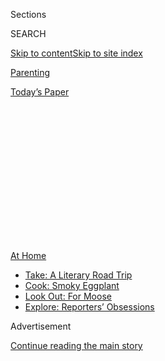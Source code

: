 <div id="app">

<div>

<div>

<div>

<div class="NYTAppHideMasthead css-1q2w90k e1suatyy0">

<div class="section css-ui9rw0 e1suatyy2">

<div class="css-eph4ug er09x8g0">

<div class="css-6n7j50">

</div>

<span class="css-1dv1kvn">Sections</span>

<div class="css-10488qs">

<span class="css-1dv1kvn">SEARCH</span>

</div>

[Skip to content](#site-content)[Skip to site
index](#site-index)

</div>

<div id="masthead-section-label" class="css-1wr3we4 eaxe0e00">

[Parenting](https://www.nytimes3xbfgragh.onion/section/parenting)

</div>

<div class="css-10698na e1huz5gh0">

</div>

</div>

<div id="masthead-bar-one" class="section hasLinks css-15hmgas e1csuq9d3">

<div class="css-uqyvli e1csuq9d0">

</div>

<div class="css-1uqjmks e1csuq9d1">

</div>

<div class="css-9e9ivx">

[](https://myaccount.nytimes3xbfgragh.onion/auth/login?response_type=cookie&client_id=vi)

</div>

<div class="css-1bvtpon e1csuq9d2">

[Today’s
Paper](https://www.nytimes3xbfgragh.onion/section/todayspaper)

</div>

</div>

</div>

</div>

<div data-aria-hidden="false">

<div id="site-content" data-role="main">

<div>

<div class="css-1aor85t" style="opacity:0.000000001;z-index:-1;visibility:hidden">

<div class="css-1hqnpie">

<div class="css-epjblv">

<span class="css-17xtcya">[Parenting](/section/parenting)</span><span class="css-x15j1o">|</span><span class="css-fwqvlz">Making
the Most of a Pandemic
Staycation</span>

</div>

<div class="css-k008qs">

<div class="css-1iwv8en">

<span class="css-18z7m18"></span>

<div>

</div>

</div>

<span class="css-1n6z4y">https://nyti.ms/3hDHERP</span>

<div class="css-1705lsu">

<div class="css-4xjgmj">

<div class="css-4skfbu" data-role="toolbar" data-aria-label="Social Media Share buttons, Save button, and Comments Panel with current comment count" data-testid="share-tools">

  - 
  - 
  - 
  - 
    
    <div class="css-6n7j50">
    
    </div>

  - 

</div>

</div>

</div>

</div>

</div>

</div>

<div id="NYT_TOP_BANNER_REGION" class="css-13pd83m">

<div>

<div id="maps-athome-menu" class="section interactive-content interactive-size-medium css-1edisqu">

<div class="css-17ih8de interactive-body">

<div class="at-home-nav__innerContainer">

<div class="at-home-nav__title">

[At
Home](https://www.nytimes3xbfgragh.onion/spotlight/at-home?action=click&pgtype=Article&state=default&region=TOP_BANNER&context=at_home_menu)

</div>

  - [Take: A Literary Road
    Trip](https://www.nytimes3xbfgragh.onion/2020/07/28/books/time-for-a-literary-road-trip.html?action=click&pgtype=Article&state=default&region=TOP_BANNER&context=at_home_menu)
  - [Cook: Smoky
    Eggplant](https://www.nytimes3xbfgragh.onion/2020/07/29/magazine/bored-with-your-home-cooking-some-smoky-eggplant-will-fix-that.html?action=click&pgtype=Article&state=default&region=TOP_BANNER&context=at_home_menu)
  - [Look Out: For
    Moose](https://www.nytimes3xbfgragh.onion/2020/07/27/travel/moose-michigan-isle-royale.html?action=click&pgtype=Article&state=default&region=TOP_BANNER&context=at_home_menu)
  - [Explore: Reporters’
    Obsessions](https://www.nytimes3xbfgragh.onion/interactive/2020/at-home/even-more-reporters-editors-diaries-lists-recommendations.html?action=click&pgtype=Article&state=default&region=TOP_BANNER&context=at_home_menu)

</div>

</div>

</div>

</div>

</div>

<div id="top-wrapper" class="css-1sy8kpn">

<div id="top-slug" class="css-l9onyx">

Advertisement

</div>

[Continue reading the main
story](#after-top)

<div class="ad top-wrapper" style="text-align:center;height:100%;display:block;min-height:250px">

<div id="top" class="place-ad" data-position="top" data-size-key="top">

</div>

</div>

<div id="after-top">

</div>

</div>

<div>

<div id="sponsor-wrapper" class="css-1hyfx7x">

<div id="sponsor-slug" class="css-19vbshk">

Supported by

</div>

[Continue reading the main
story](#after-sponsor)

<div id="sponsor" class="ad sponsor-wrapper" style="text-align:center;height:100%;display:block">

</div>

<div id="after-sponsor">

</div>

</div>

<div class="css-186x18t">

</div>

<div class="css-1vkm6nb ehdk2mb0">

# Making the Most of a Pandemic Staycation

</div>

Families who stayed put in cities during the pandemic are rediscovering
new ways to appreciate their neighborhoods and even their
homes.

<div class="css-79elbk" data-testid="photoviewer-wrapper">

<div class="css-z3e15g" data-testid="photoviewer-wrapper-hidden">

</div>

<div class="css-1a48zt4 ehw59r15" data-testid="photoviewer-children">

![<span class="css-cnj6d5 e1z0qqy90" itemprop="copyrightHolder"><span class="css-1ly73wi e1tej78p0">Credit...</span><span><span>Pete
Gamlen</span></span></span>](https://static01.graylady3jvrrxbe.onion/images/2020/07/24/multimedia/24-par-vacation-city/24-par-vacation-city-articleLarge.jpg?quality=75&auto=webp&disable=upscale)

</div>

</div>

<div class="css-18e8msd">

<div class="css-vp77d3 epjyd6m0">

<div class="css-hus3qt ey68jwv0" data-aria-hidden="true">

[![Christina
Caron](https://static01.graylady3jvrrxbe.onion/images/2018/07/18/multimedia/author-christina-caron/author-christina-caron-thumbLarge.png
"Christina Caron")](https://www.nytimes3xbfgragh.onion/by/christina-caron)

</div>

<div class="css-1baulvz">

By [<span class="css-1baulvz last-byline" itemprop="name">Christina
Caron</span>](https://www.nytimes3xbfgragh.onion/by/christina-caron)

</div>

</div>

  - 
    
    <div class="css-ld3wwf e16638kd2">
    
    Published July 24, 2020Updated July 26,
    2020
    
    </div>

  - 
    
    <div class="css-4xjgmj">
    
    <div class="css-pvvomx" data-role="toolbar" data-aria-label="Social Media Share buttons, Save button, and Comments Panel with current comment count" data-testid="share-tools">
    
      - 
      - 
      - 
      - 
        
        <div class="css-6n7j50">
        
        </div>
    
      - 
    
    </div>
    
    </div>

</div>

</div>

<div class="section meteredContent css-1r7ky0e" name="articleBody" itemprop="articleBody">

<div class="css-1fanzo5 StoryBodyCompanionColumn">

<div class="css-53u6y8">

It started as a simple text in June from a neighborhood friend: “Walk to
Little Red Lighthouse this weekend?”

“That would be fun\!” I responded, with a level of excitement that now
accompanies nearly every offer of social interaction.

“Would Sunday work?” he asked.

“It’s not like we have anywhere else to be\!” I replied.

Suddenly, I realized that this would be the first time we had left our
neighborhood in more than three months. During the pandemic we had rigid
rules about travel and social distancing. Some of our friends had rented
cars to take scenic trips outside the city, posting photos of majestic
waterfalls or the luscious berries they handpicked at an organic farm.
But we never ventured beyond a half-mile radius from our New York
apartment. Certainly there were worse problems: We were lucky to be
healthy and employed. But after a while I started to feel increasingly
anxious as each day became similar to the last.

A trip to the [Little Red
Lighthouse](https://www.nycgovparks.org/parks/fort-washington-park/highlights/11044),
one of the surviving lighthouses in New York City, would be a cheap and
safe way to have a new adventure. It sits underneath the George
Washington Bridge in Fort Washington Park, a two-mile walk from where
our family lives. We had never seen it in person.

</div>

</div>

<div class="css-1fanzo5 StoryBodyCompanionColumn">

<div class="css-53u6y8">

The lighthouse was the main character in one of our 3-year-old
daughter’s favorite picture books, “The Little Red Lighthouse and the
Great Gray Bridge,” written by Hildegarde H. Swift and published in
1942. The book shows how something as small as a lighthouse can hold
power and purpose, even in the shadow of the impressive bridge that
towers above it.

Even if you don’t feel comfortable traveling far during the pandemic,
it’s still important for families — and parents — to intentionally
carve out moments to do something out of the ordinary, experts say.

In other words, don’t just tell yourself, “OK, we’re stuck in the city
and we’re going to just drift our way through the summer and hope we
don’t kill each other before the summer is over,” said Claudia W.
Allen, Ph.D., a clinical psychologist and the director of the Family
Stress Clinic at the University of Virginia School of Medicine.

For New Yorkers, that means asking yourself, “This is our New York
summer. What do we want to make sure we do?” Dr. Allen said.

“Because while this feels interminable, in reality this will not last,”
she added. “In a weird way, this is precious time.”

</div>

</div>

<div class="css-1fanzo5 StoryBodyCompanionColumn">

<div class="css-53u6y8">

On the day of our micro staycation, six of us began walking along the
Hudson River Greenway with our masks and strollers: Myself, my wife, our
daughter, our friends and their 3-year-old son. We were thrilled to be
going somewhere beyond the confines of our immediate surroundings, even
though it was humid and 92 degrees.

When we finally arrived, the lighthouse was a humble sight: It appeared
weatherworn. The door to the lighthouse had rusted, the red paint
flaking off to reveal unsightly blotches. It is remarkable how it has
endured. Were it not for fans of the picture book who rallied to save
it, the lighthouse would have been auctioned off decades ago.

My wife and I sat near the water and watched our daughter play. It felt
almost transformative to have a moment to ourselves.

“Remember how we used to enjoy each other’s company?” she asked, only
half-joking.

We settled down on a patch of grass to have a picnic, making sure to
spread out about six feet apart from our friends.

For many of us, the summer of 2020 will not be known for road trips,
amusement parks, lakeside retreats or anything remotely aspirational.
But families across the country are finding small yet meaningful ways to
escape, have fun again and experience something new.

Summer memories don’t need to come with souvenirs that you can stick on
a fridge, said Kiki Blazevski-Charpentier, 37, of Queens. She and her
husband both work on construction projects in New York City brought
about by the pandemic. They have no plans to leave for the summer, as
[other New
Yorkers](https://www.nytimes3xbfgragh.onion/interactive/2020/05/16/nyregion/nyc-coronavirus-moving-leaving.html)
have done.

Blazevski-Charpentier said she and her husband and two children will
often escape to their small balcony, which is furnished with tables and
potted plants. In past summers, she said, they would only spend time on
the balcony about two times a week because they were busy with other
activities. Now it’s at least twice a day. A cardboard painter’s canvas
hangs from the brick wall, attached with black duct tape. In the
evening, after their art projects are done, the kids use the balcony to
play with water guns.

</div>

</div>

<div class="css-1fanzo5 StoryBodyCompanionColumn">

<div class="css-53u6y8">

“We’re finding the moments we didn’t have before,” she said.

She began documenting this in a series of photos she calls the “balcony
bunker diaries.”

“We’ve seen pigeons lay eggs, nest, hatch and make a complete mess,” she
added. “This is totally thrilling for a young kid. You cannot spend two
weeks at a zoo watching and waiting for eggs to be laid.”

Iris Tarou, 38, and her husband, who live in San Francisco, had looked
into vacation rentals to get away but Tarou said they were “way late to
the game.” Everything was booked within a three- to five-hour drive of
San Francisco through September, she added.

So Tarou asked her friends if they knew of anyone who was renting their
home and was connected with someone who had gotten a last-minute
cancellation in Novato, Calif., a picturesque city in San Francisco’s
North Bay. They snapped it up.

“We stayed there for five nights and didn’t leave their house. It was
like being at a private resort,” she said.

The family has even improvised other escapes inside their apartment,
like dressing up for “fancy dinner night” and pretending to eat at an
upscale restaurant.

“While these past few months have been some of the hardest of my life,
they’ve also led to many amazing and fun times as a family, which we
wouldn’t have had otherwise,” Tarou said.

</div>

</div>

<div class="css-1fanzo5 StoryBodyCompanionColumn">

<div class="css-53u6y8">

To create the sensation that you’re getting away, it’s important to
distinguish between your days off and your work days, Dr. Allen advised,
and then do something special during your free time, even if it's as
small as making a nice breakfast. One family she knew used a map to
color in each new street they had visited in their neighborhood, which
not only provided a visual record of their journeys but also offered a
sense of accomplishment as they highlighted street after street.

Paulina Perera-Riveroll, 47, her husband and their 12-year-old daughter
have weeknight picnics in Central Park with other families, while
staying socially distanced from one another.

At home, they’ve been doing a lot of cooking — with mixed results.

“I made potato chips for the first time,” she said. “Never again.”

In Jersey City, a family of five found solace at a friend’s empty
apartment, setting up a tent in the living room to go “camping” with
their three children, ages 6, 5 and 2.

“They were extremely excited,” said their dad, Warren Bennett, 39. “They
didn’t really mind that it was inside.”

But parents who want to create memorable summers for their kids
shouldn’t forget themselves in the process, said Michele Weiner-Davis,
a marriage therapist in Boulder, Colo., who has written six books about
how couples can strengthen their relationships.

“I think people are often at the end of their rope trying to figure out
new, interesting, creative ways to keep their kids entertained and also
not rob them of a normal childhood,” she said.

</div>

</div>

<div class="css-1fanzo5 StoryBodyCompanionColumn">

<div class="css-53u6y8">

Speak your expectations out loud, she suggested, and set up a schedule.
Decide when you’ll have alone time, which times you’ll be together as a
family and when you’ll have couple time.

And for parents of little kids, try not to worry if your summer
“vacation” isn’t what you thought it would be. It almost doesn’t
matter what you choose to do. For the most part children really like
spending time with their parents, she said.

“So don’t underestimate the importance of just showing up,” she added.

Our delight in that lighthouse trip led us to have another socially
distanced picnic in a nearby park two weeks later. But soon after we
ate, the skies began to darken. As the rain came down in heavy sheets,
we raced along the tree-lined paths as our daughter laughed and
screeched in her stroller, only partially covered by its canopy. When we
finally got home, our clothes were drooping like soggy sacks, water
pooling at our feet. The rain suddenly stopped. We paused in the hallway
of our building to snap a selfie. From our kitchen window, a giant
rainbow appeared.

Much like the lighthouse excursion, I often think of that rainy day as
one of our best summer adventures. I didn’t realize that my daughter
still thinks about it, too. This week, as another thunderstorm lit up
the night sky, our 3-year-old turned to me and said, “Let’s get caught
in the rain. Let’s do that again.”

</div>

</div>

<div>

</div>

</div>

<div>

</div>

<div>

</div>

<div>

</div>

<div>

<div id="bottom-wrapper" class="css-1ede5it">

<div id="bottom-slug" class="css-l9onyx">

Advertisement

</div>

[Continue reading the main
story](#after-bottom)

<div id="bottom" class="ad bottom-wrapper" style="text-align:center;height:100%;display:block;min-height:90px">

</div>

<div id="after-bottom">

</div>

</div>

</div>

</div>

</div>

## Site Index

<div>

</div>

## Site Information Navigation

  - [© <span>2020</span> <span>The New York Times
    Company</span>](https://help.nytimes3xbfgragh.onion/hc/en-us/articles/115014792127-Copyright-notice)

<!-- end list -->

  - [NYTCo](https://www.nytco.com/)
  - [Contact
    Us](https://help.nytimes3xbfgragh.onion/hc/en-us/articles/115015385887-Contact-Us)
  - [Work with us](https://www.nytco.com/careers/)
  - [Advertise](https://nytmediakit.com/)
  - [T Brand Studio](http://www.tbrandstudio.com/)
  - [Your Ad
    Choices](https://www.nytimes3xbfgragh.onion/privacy/cookie-policy#how-do-i-manage-trackers)
  - [Privacy](https://www.nytimes3xbfgragh.onion/privacy)
  - [Terms of
    Service](https://help.nytimes3xbfgragh.onion/hc/en-us/articles/115014893428-Terms-of-service)
  - [Terms of
    Sale](https://help.nytimes3xbfgragh.onion/hc/en-us/articles/115014893968-Terms-of-sale)
  - [Site
    Map](https://spiderbites.nytimes3xbfgragh.onion)
  - [Help](https://help.nytimes3xbfgragh.onion/hc/en-us)
  - [Subscriptions](https://www.nytimes3xbfgragh.onion/subscription?campaignId=37WXW)

</div>

</div>

</div>

</div>
